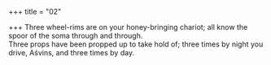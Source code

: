 +++
title = "02"

+++
Three wheel-rims are on your honey-bringing chariot; all know the spoor  of the soma through and through.  
Three props have been propped up to take hold of; three times by night  you drive, Aśvins, and three times by day.  